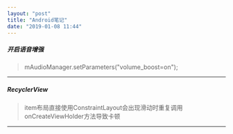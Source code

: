 ```yaml
---
layout: "post"
title: "Android笔记"
date: "2019-01-08 11:44"
---
```


##### 开启语音增强

>mAudioManager.setParameters("volume_boost=on");

---

##### RecyclerView

> item布局直接使用ConstraintLayout会出现滑动时重复调用onCreateViewHolder方法导致卡顿

---

